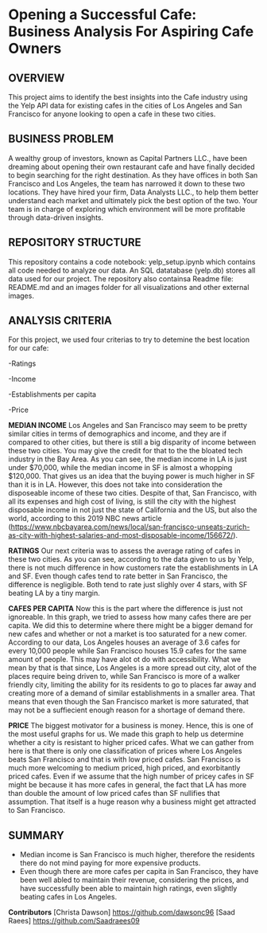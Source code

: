 # Opening a Successful Cafe: Business Analysis For Aspiring Cafe Owners 

## OVERVIEW

This project aims to identify the best insights into the Cafe industry using the Yelp API data for existing cafes in the cities of Los Angeles and San Francisco for anyone looking to open a cafe in these two cities.

## BUSINESS PROBLEM

A wealthy group of investors, known as Capital Partners LLC., have been dreaming about opening their own restaurant cafe and have finally decided to begin searching for the right destination. As they have offices in both San Francisco and Los Angeles, the team has narrowed it down to these two locations. They have hired your firm, Data Analysts LLC., to help them better understand each market and ultimately pick the best option of the two. Your team is in charge of exploring which environment will be more profitable through data-driven insights.

## REPOSITORY STRUCTURE

This repository contains a code notebook: yelp_setup.ipynb which contains all code needed to analyze our data. An SQL datatabase (yelp.db) stores all data used for our project. The repository also containsa Readme file: README.md and an images folder for all visualizations and other external images.

## ANALYSIS CRITERIA

For this project, we used four criterias to try to detemine the best location for our cafe:

-Ratings

-Income

-Establishments per capita

-Price

   **MEDIAN INCOME**
Los Angeles and San Francisco may seem to be pretty similar cities in terms of demographics and income, and they are if compared to other cities, but there is still a big disparity of income between these two cities. You may give the credit for that to the the bloated tech industry in the Bay Area. As you can see, the median income in LA is just under $70,000, while the median income in SF is almost a whopping $120,000. That gives us an idea that the buying power is much higher in SF than it is in LA. However, this does not take into consideration the disposeable income of these two cities. Despite of that, San Francisco, with all its expenses and high cost of living, is still the city with the highest disposable income in not just the state of California and the US, but also the world, according to this 2019 NBC news article (https://www.nbcbayarea.com/news/local/san-francisco-unseats-zurich-as-city-with-highest-salaries-and-most-disposable-income/156672/).
 
   **RATINGS**
Our next criteria was to assess the average rating of cafes in these two cities. As you can see, according to the data given to us by Yelp, there is not much difference in how customers rate the establishments in LA and SF. Even though cafes tend to rate better in San Francisco, the difference is negligible. Both tend to rate just slighly over 4 stars, with SF beating LA by a tiny margin.
  
  **CAFES PER CAPITA**
Now this is the part where the difference is just not ignoreable. In this graph, we tried to assess how many cafes there are per capita. We did this to determine where there might be a bigger demand for new cafes and whether or not a market is too saturated for a new comer. According to our data, Los Angeles houses an average of 3.6 cafes for every 10,000 people while San Francisco houses 15.9 cafes for the same amount of people. This may have alot ot do with accessibility. What we mean by that is that since, Los Angeles is a more spread out city, alot of the places require being driven to, while San Francisco is more of a walker friendly city, limiting the ability for its residents to go to places far away and creating more of a demand of similar establishments in a smaller area. That means that even though the San Francisco market is more saturated, that may not be a suffiecient enough reason for a shortage of demand there.
  
  **PRICE**
The biggest motivator for a business is money. Hence, this is one of the most useful graphs for us. We made this graph to help us determine whether a city is resistant to higher priced cafes. What we can gather from here is that there is only one classification of prices where Los Angeles beats San Francisco and that is with low priced cafes. San Francisco is much more welcoming to medium priced, high priced, and exorbitantly priced cafes. Even if we assume that the high number of pricey cafes in SF might be because it has more cafes in general, the fact that LA has more than double the amount of low priced cafes than SF nullifies that assumption. That itself is a huge reason why a business might get attracted to San Francisco.
  
 ## SUMMARY
  
  - Median income is San Francisco is much higher, therefore the residents there do not mind paying for more expensive products.
  - Even though there are more cafes per capita in San Francisco, they have been well abled to maintain their revenue, considering the prices, and have successfully been able to maintain high ratings, even slightly beating cafes in Los Angeles.
  
  **Contributors**
  [Christa Dawson] https://github.com/dawsonc96
  [Saad Raees] https://github.com/Saadraees09
  
  
  
